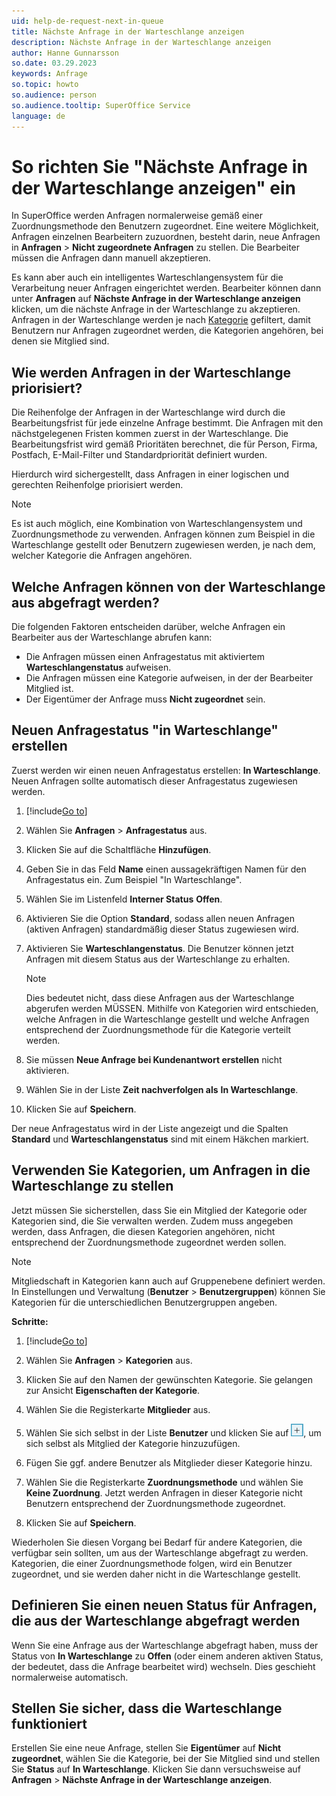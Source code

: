 ```yaml
---
uid: help-de-request-next-in-queue
title: Nächste Anfrage in der Warteschlange anzeigen
description: Nächste Anfrage in der Warteschlange anzeigen
author: Hanne Gunnarsson
so.date: 03.29.2023
keywords: Anfrage
so.topic: howto
so.audience: person
so.audience.tooltip: SuperOffice Service
language: de
---
```


# So richten Sie "Nächste Anfrage in der Warteschlange anzeigen" ein

In SuperOffice werden Anfragen normalerweise gemäß einer Zuordnungsmethode den Benutzern zugeordnet. Eine weitere Möglichkeit, Anfragen einzelnen Bearbeitern zuzuordnen, besteht darin, neue Anfragen in **Anfragen** > **Nicht zugeordnete Anfragen** zu stellen. Die Bearbeiter müssen die Anfragen dann manuell akzeptieren.

Es kann aber auch ein intelligentes Warteschlangensystem für die Verarbeitung neuer Anfragen eingerichtet werden. Bearbeiter können dann unter **Anfragen** auf **Nächste Anfrage in der Warteschlange anzeigen** klicken, um die nächste Anfrage in der Warteschlange zu akzeptieren. Anfragen in der Warteschlange werden je nach [Kategorie][2] gefiltert, damit Benutzern nur Anfragen zugeordnet werden, die Kategorien angehören, bei denen sie Mitglied sind.

## Wie werden Anfragen in der Warteschlange priorisiert?

Die Reihenfolge der Anfragen in der Warteschlange wird durch die Bearbeitungsfrist für jede einzelne Anfrage bestimmt. Die Anfragen mit den nächstgelegenen Fristen kommen zuerst in der Warteschlange. Die Bearbeitungsfrist wird gemäß Prioritäten berechnet, die für Person, Firma, Postfach, E-Mail-Filter und Standardpriorität definiert wurden.

Hierdurch wird sichergestellt, dass Anfragen in einer logischen und gerechten Reihenfolge priorisiert werden.

> [!NOTE]
> Es ist auch möglich, eine Kombination von Warteschlangensystem und Zuordnungsmethode zu verwenden. Anfragen können zum Beispiel in die Warteschlange gestellt oder Benutzern zugewiesen werden, je nach dem, welcher Kategorie die Anfragen angehören.

## Welche Anfragen können von der Warteschlange aus abgefragt werden?

Die folgenden Faktoren entscheiden darüber, welche Anfragen ein Bearbeiter aus der Warteschlange abrufen kann:

* Die Anfragen müssen einen Anfragestatus mit aktiviertem **Warteschlangenstatus** aufweisen.
* Die Anfragen müssen eine Kategorie aufweisen, in der der Bearbeiter Mitglied ist.
* Der Eigentümer der Anfrage muss **Nicht zugeordnet** sein.

## Neuen Anfragestatus "in Warteschlange" erstellen

Zuerst werden wir einen neuen Anfragestatus erstellen: **In Warteschlange**. Neuen Anfragen sollte automatisch dieser Anfragestatus zugewiesen werden.

1. [!include[Go to](../../learn/includes/goto-sm.md)]

1. Wählen Sie **Anfragen** > **Anfragestatus** aus.

1. Klicken Sie auf die Schaltfläche **Hinzufügen**.

1. Geben Sie in das Feld **Name** einen aussagekräftigen Namen für den Anfragestatus ein. Zum Beispiel "In Warteschlange".

1. Wählen Sie im Listenfeld **Interner Status** **Offen**.

1. Aktivieren Sie die Option **Standard**, sodass allen neuen Anfragen (aktiven Anfragen) standardmäßig dieser Status zugewiesen wird.

1. Aktivieren Sie **Warteschlangenstatus**. Die Benutzer können jetzt Anfragen mit diesem Status aus der Warteschlange zu erhalten.

    > [!NOTE]
    > Dies bedeutet nicht, dass diese Anfragen aus der Warteschlange abgerufen werden MÜSSEN. Mithilfe von Kategorien wird entschieden, welche Anfragen in die Warteschlange gestellt und welche Anfragen entsprechend der Zuordnungsmethode für die Kategorie verteilt werden.

1. Sie müssen **Neue Anfrage bei Kundenantwort erstellen** nicht aktivieren.

1. Wählen Sie in der Liste **Zeit nachverfolgen als** **In Warteschlange**.

1. Klicken Sie auf **Speichern**.

Der neue Anfragestatus wird in der Liste angezeigt und die Spalten **Standard** und **Warteschlangenstatus** sind mit einem Häkchen markiert.

## Verwenden Sie Kategorien, um Anfragen in die Warteschlange zu stellen

Jetzt müssen Sie sicherstellen, dass Sie ein Mitglied der Kategorie oder Kategorien sind, die Sie verwalten werden. Zudem muss angegeben werden, dass Anfragen, die diesen Kategorien angehören, nicht entsprechend der Zuordnungsmethode zugeordnet werden sollen.

> [!NOTE]
> Mitgliedschaft in Kategorien kann auch auf Gruppenebene definiert werden. In Einstellungen und Verwaltung (**Benutzer** > **Benutzergruppen**) können Sie Kategorien für die unterschiedlichen Benutzergruppen angeben.

**Schritte:**

1. [!include[Go to](../../learn/includes/goto-sm.md)]

1. Wählen Sie **Anfragen** > **Kategorien** aus.

1. Klicken Sie auf den Namen der gewünschten Kategorie. Sie gelangen zur Ansicht **Eigenschaften der Kategorie**.

1. Wählen Sie die Registerkarte **Mitglieder** aus.

1. Wählen Sie sich selbst in der Liste **Benutzer** und klicken Sie auf ![Symbol][img1], um sich selbst als Mitglied der Kategorie hinzuzufügen.

1. Fügen Sie ggf. andere Benutzer als Mitglieder dieser Kategorie hinzu.

1. Wählen Sie die Registerkarte **Zuordnungsmethode** und wählen Sie **Keine Zuordnung**. Jetzt werden Anfragen in dieser Kategorie nicht Benutzern entsprechend der Zuordnungsmethode zugeordnet.

1. Klicken Sie auf **Speichern**.

Wiederholen Sie diesen Vorgang bei Bedarf für andere Kategorien, die verfügbar sein sollten, um aus der Warteschlange abgefragt zu werden. Kategorien, die einer Zuordnungsmethode folgen, wird ein Benutzer zugeordnet, und sie werden daher nicht in die Warteschlange gestellt.

<!-- markdownlint-disable-next-line MD013 -->
## Definieren Sie einen neuen Status für Anfragen, die aus der Warteschlange abgefragt werden

Wenn Sie eine Anfrage aus der Warteschlange abgefragt haben, muss der Status von **In Warteschlange** zu **Offen** (oder einem anderen aktiven Status, der bedeutet, dass die Anfrage bearbeitet wird) wechseln. Dies geschieht normalerweise automatisch.

## Stellen Sie sicher, dass die Warteschlange funktioniert

Erstellen Sie eine neue Anfrage, stellen Sie **Eigentümer** auf **Nicht zugeordnet**, wählen Sie die Kategorie, bei der Sie Mitglied sind und stellen Sie **Status** auf **In Warteschlange**. Klicken Sie dann versuchsweise auf **Anfragen** > **Nächste Anfrage in der Warteschlange anzeigen**.

<!-- Referenced links -->
[2]: category/index.md

<!-- Referenced images -->
[img1]: ../../../media/icons/btn-add.png
